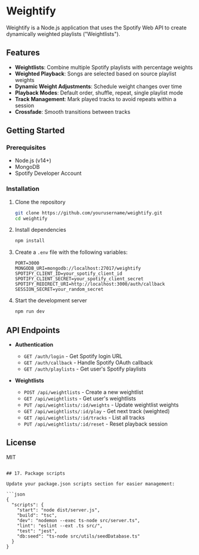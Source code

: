 # Weightify

Weightify is a Node.js application that uses the Spotify Web API to create dynamically weighted playlists ("Weightlists").

## Features

- **Weightlists**: Combine multiple Spotify playlists with percentage weights
- **Weighted Playback**: Songs are selected based on source playlist weights
- **Dynamic Weight Adjustments**: Schedule weight changes over time
- **Playback Modes**: Default order, shuffle, repeat, single playlist mode
- **Track Management**: Mark played tracks to avoid repeats within a session
- **Crossfade**: Smooth transitions between tracks

## Getting Started

### Prerequisites

- Node.js (v14+)
- MongoDB
- Spotify Developer Account

### Installation

1. Clone the repository
   ```bash
   git clone https://github.com/yourusername/weightify.git
   cd weightify
   ```

2. Install dependencies
   ```bash
   npm install
   ```

3. Create a `.env` file with the following variables:
   ```
   PORT=3000
   MONGODB_URI=mongodb://localhost:27017/weightify
   SPOTIFY_CLIENT_ID=your_spotify_client_id
   SPOTIFY_CLIENT_SECRET=your_spotify_client_secret
   SPOTIFY_REDIRECT_URI=http://localhost:3000/auth/callback
   SESSION_SECRET=your_random_secret
   ```

4. Start the development server
   ```bash
   npm run dev
   ```

## API Endpoints

- **Authentication**
  - `GET /auth/login` - Get Spotify login URL
  - `GET /auth/callback` - Handle Spotify OAuth callback
  - `GET /auth/playlists` - Get user's Spotify playlists

- **Weightlists**
  - `POST /api/weightlists` - Create a new weightlist
  - `GET /api/weightlists` - Get user's weightlists
  - `PUT /api/weightlists/:id/weights` - Update weightlist weights
  - `GET /api/weightlists/:id/play` - Get next track (weighted)
  - `GET /api/weightlists/:id/tracks` - List all tracks
  - `PUT /api/weightlists/:id/reset` - Reset playback session

## License

MIT
```

## 17. Package scripts

Update your package.json scripts section for easier management:

```json
{
  "scripts": {
    "start": "node dist/server.js",
    "build": "tsc",
    "dev": "nodemon --exec ts-node src/server.ts",
    "lint": "eslint --ext .ts src/",
    "test": "jest",
    "db:seed": "ts-node src/utils/seedDatabase.ts"
  }
}